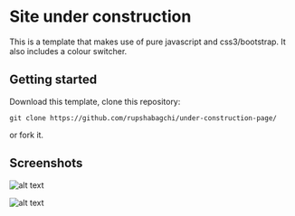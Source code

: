 # Site under construction

This is a template that makes use of pure javascript and css3/bootstrap. It also includes a colour switcher.

## Getting started


Download this template, clone this repository:

`git clone https://github.com/rupshabagchi/under-construction-page/`

or fork it.

## Screenshots

![alt text](https://github.com/rupshabagchi/under-construction-page/tree/master/img/screen1.png "Demo Page Screenshot")

![alt text](https://github.com/rupshabagchi/under-construction-page/tree/master/img/screen2.png "Demo Page Screenshot")

